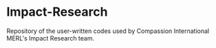 # Impact-Research

Repository of the user-written codes used by Compassion International MERL's Impact Research team.
